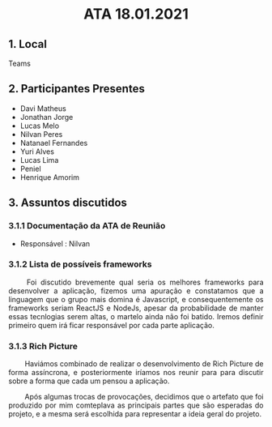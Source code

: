 # <center> ATA 18.01.2021

## 1. Local
Teams

## 2. Participantes Presentes
- Davi Matheus
- Jonathan Jorge
- Lucas Melo
- Nilvan Peres
- Natanael Fernandes
- Yuri Alves
- Lucas Lima
- Peniel
- Henrique Amorim

## 3. Assuntos discutidos

### 3.1.1 Documentação da ATA de Reunião

* Responsável : Nilvan

### 3.1.2 Lista de possíveis frameworks

<p align="justify">&emsp;&emsp;
  Foi discutido brevemente qual seria os melhores frameworks para desenvolver a aplicação, fizemos uma apuração e constatamos que a linguagem que o grupo mais domina é Javascript, e consequentemente os frameworks seriam ReactJS e NodeJs, apesar da probabilidade de manter essas tecnlogias serem altas, o martelo ainda não foi batido. Iremos definir primeiro quem irá ficar responsável por cada parte aplicação.
</p>

### 3.1.3 Rich Picture

<p align="justify">&emsp;&emsp;
  Haviámos combinado de realizar o desenvolvimento de Rich Picture de forma assíncrona, e posteriormente iríamos nos reunir para para discutir sobre a forma que cada um pensou a aplicação.
</p>
<p align="justify">&emsp;&emsp;
  Após algumas trocas de provocações, decidimos que o artefato que foi produzido por mim comteplava as principais partes que são esperadas do projeto, e a mesma será escolhida para representar a ideia geral do projeto.
</p>

